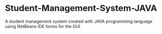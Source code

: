 # Student-Management-System-JAVA
A student management system created with JAVA programming language using NetBeans IDE forms for the GUI
